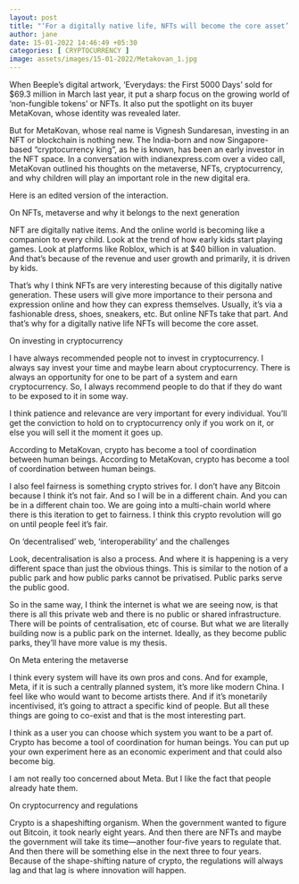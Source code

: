 ```yaml
---
layout: post
title: "‘For a digitally native life, NFTs will become the core asset’: MetaKovan"
author: jane 
date: 15-01-2022 14:46:49 +05:30 
categories: [ CRYPTOCURRENCY ] 
image: assets/images/15-01-2022/Metakovan_1.jpg
---
```

When Beeple’s digital artwork, ‘Everydays: the First 5000 Days’ sold for $69.3 million in March last year, it put a sharp focus on the growing world of ‘non-fungible tokens’ or NFTs. It also put the spotlight on its buyer MetaKovan, whose identity was revealed later.

But for MetaKovan, whose real name is Vignesh Sundaresan, investing in an NFT or blockchain is nothing new. The India-born and now Singapore-based “cryptocurrency king”, as he is known, has been an early investor in the NFT space. In a conversation with indianexpress.com over a video call, MetaKovan outlined his thoughts on the metaverse, NFTs, cryptocurrency, and why children will play an important role in the new digital era.

Here is an edited version of the interaction.

On NFTs, metaverse and why it belongs to the next generation

NFT are digitally native items. And the online world is becoming like a companion to every child. Look at the trend of how early kids start playing games. Look at platforms like Roblox, which is at $40 billion in valuation. And that’s because of the revenue and user growth and primarily, it is driven by kids.

That’s why I think NFTs are very interesting because of this digitally native generation. These users will give more importance to their persona and expression online and how they can express themselves. Usually, it’s via a fashionable dress, shoes, sneakers, etc. But online NFTs take that part. And that’s why for a digitally native life NFTs will become the core asset.

On investing in cryptocurrency

I have always recommended people not to invest in cryptocurrency. I always say invest your time and maybe learn about cryptocurrency. There is always an opportunity for one to be part of a system and earn cryptocurrency. So, I always recommend people to do that if they do want to be exposed to it in some way.

I think patience and relevance are very important for every individual. You’ll get the conviction to hold on to cryptocurrency only if you work on it, or else you will sell it the moment it goes up.

According to MetaKovan, crypto has become a tool of coordination between human beings. According to MetaKovan, crypto has become a tool of coordination between human beings.

I also feel fairness is something crypto strives for. I don’t have any Bitcoin because I think it’s not fair. And so I will be in a different chain. And you can be in a different chain too. We are going into a multi-chain world where there is this iteration to get to fairness. I think this crypto revolution will go on until people feel it’s fair.

On ‘decentralised’ web, ‘interoperability’ and the challenges

Look, decentralisation is also a process. And where it is happening is a very different space than just the obvious things. This is similar to the notion of a public park and how public parks cannot be privatised. Public parks serve the public good.

So in the same way, I think the internet is what we are seeing now, is that there is all this private web and there is no public or shared infrastructure. There will be points of centralisation, etc of course. But what we are literally building now is a public park on the internet. Ideally, as they become public parks, they’ll have more value is my thesis.

On Meta entering the metaverse

I think every system will have its own pros and cons. And for example, Meta, if it is such a centrally planned system, it’s more like modern China. I feel like who would want to become artists there. And if it’s monetarily incentivised, it’s going to attract a specific kind of people. But all these things are going to co-exist and that is the most interesting part.

I think as a user you can choose which system you want to be a part of. Crypto has become a tool of coordination for human beings. You can put up your own experiment here as an economic experiment and that could also become big.

I am not really too concerned about Meta. But I like the fact that people already hate them.

On cryptocurrency and regulations

Crypto is a shapeshifting organism. When the government wanted to figure out Bitcoin, it took nearly eight years. And then there are NFTs and maybe the government will take its time—another four-five years to regulate that. And then there will be something else in the next three to four years. Because of the shape-shifting nature of crypto, the regulations will always lag and that lag is where innovation will happen.